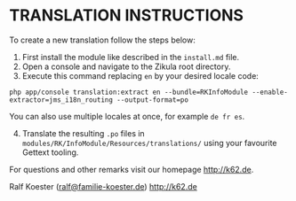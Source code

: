# TRANSLATION INSTRUCTIONS

To create a new translation follow the steps below:

1. First install the module like described in the `install.md` file.
2. Open a console and navigate to the Zikula root directory.
3. Execute this command replacing `en` by your desired locale code:

`php app/console translation:extract en --bundle=RKInfoModule --enable-extractor=jms_i18n_routing --output-format=po`

You can also use multiple locales at once, for example `de fr es`.

4. Translate the resulting `.po` files in `modules/RK/InfoModule/Resources/translations/` using your favourite Gettext tooling.

For questions and other remarks visit our homepage http://k62.de.

Ralf Koester (ralf@familie-koester.de)
http://k62.de
